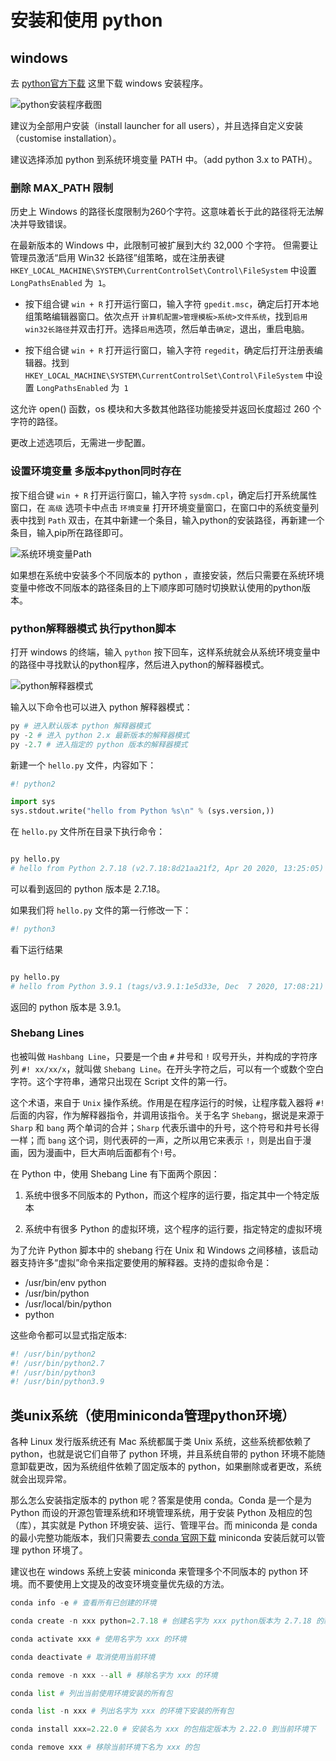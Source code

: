 # 安装和使用 python

## windows

去 [python官方下载](https://www.python.org/downloads/) 这里下载 windows 安装程序。

![python安装程序截图](../img/win_installer.png)

建议为全部用户安装（install launcher for all users），并且选择自定义安装（customise installation）。<br>

建议选择添加 python 到系统环境变量 PATH 中。（add python 3.x to PATH）。

### 删除 MAX_PATH 限制

历史上 Windows 的路径长度限制为260个字符。这意味着长于此的路径将无法解决并导致错误。<br>

在最新版本的 Windows 中，此限制可被扩展到大约 32,000 个字符。 但需要让管理员激活“启用 Win32 长路径”组策略，或在注册表键 `HKEY_LOCAL_MACHINE\SYSTEM\CurrentControlSet\Control\FileSystem` 中设置 `LongPathsEnabled` 为` 1`。<br>

* 按下组合键 `win + R` 打开运行窗口，输入字符 `gpedit.msc`，确定后打开本地组策略编辑器窗口。依次点开 `计算机配置>管理模板>系统>文件系统`，找到`启用win32长路径`并双击打开。选择`启用`选项，然后单击`确定`，退出，重启电脑。

* 按下组合键 `win + R` 打开运行窗口，输入字符 `regedit`，确定后打开注册表编辑器。找到`HKEY_LOCAL_MACHINE\SYSTEM\CurrentControlSet\Control\FileSystem` 中设置 `LongPathsEnabled` 为` 1`

这允许 open() 函数，os 模块和大多数其他路径功能接受并返回长度超过 260 个字符的路径。<br>

更改上述选项后，无需进一步配置。

### 设置环境变量 多版本python同时存在

按下组合键 `win + R` 打开运行窗口，输入字符 `sysdm.cpl`，确定后打开系统属性窗口，在 `高级` 选项卡中点击 `环境变量` 打开环境变量窗口，在窗口中的系统变量列表中找到 `Path` 双击，在其中新建一个条目，输入python的安装路径，再新建一个条目，输入pip所在路径即可。<br>

![系统环境变量Path](../img/sysdm.cpl.jpg)

如果想在系统中安装多个不同版本的 python ，直接安装，然后只需要在系统环境变量中修改不同版本的路径条目的上下顺序即可随时切换默认使用的python版本。

### python解释器模式 执行python脚本

打开 windows 的终端，输入 `python` 按下回车，这样系统就会从系统环境变量中的路径中寻找默认的python程序，然后进入python的解释器模式。

![python解释器模式](../img/python_interpreter.png)

输入以下命令也可以进入 python 解释器模式：

```python
py # 进入默认版本 python 解释器模式 
py -2 # 进入 python 2.x 最新版本的解释器模式
py -2.7 # 进入指定的 python 版本的解释器模式
```

新建一个 `hello.py` 文件，内容如下：

```python
#! python2

import sys
sys.stdout.write("hello from Python %s\n" % (sys.version,))
```

在 `hello.py` 文件所在目录下执行命令：

```python

py hello.py
# hello from Python 2.7.18 (v2.7.18:8d21aa21f2, Apr 20 2020, 13:25:05) [MSC v.1500 64 bit (AMD64)]
```

可以看到返回的 python 版本是 2.7.18。<br>

如果我们将 `hello.py` 文件的第一行修改一下：

```python
#! python3
```

看下运行结果

```python

py hello.py
# hello from Python 3.9.1 (tags/v3.9.1:1e5d33e, Dec  7 2020, 17:08:21) [MSC v.1927 64 bit (AMD64)]
```

返回的 python 版本是 3.9.1。

### Shebang Lines

也被叫做 `Hashbang Line`，只要是一个由 `#` 井号和 `!` 叹号开头，并构成的字符序列 `#! xx/xx/x`，就叫做 `Shebang Line`。在开头字符之后，可以有一个或数个空白字符。这个字符串，通常只出现在 Script 文件的第一行。<br>

这个术语，来自于 `Unix` 操作系统。作用是在程序运行的时候，让程序载入器将 `#!` 后面的内容，作为解释器指令，并调用该指令。关于名字 `Shebang`，据说是来源于 `Sharp` 和 `bang` 两个单词的合并；`Sharp` 代表乐谱中的升号，这个符号和井号长得一样；而 `bang` 这个词，则代表砰的一声，之所以用它来表示 `!`，则是出自于漫画，因为漫画中，巨大声响后面都有个`!`号。<br>

在 Python 中，使用 Shebang Line 有下面两个原因：

1. 系统中很多不同版本的 Python，而这个程序的运行要，指定其中一个特定版本

2. 系统中有很多 Python 的虚拟环境，这个程序的运行要，指定特定的虚拟环境

为了允许 Python 脚本中的 shebang 行在 Unix 和 Windows 之间移植，该启动器支持许多“虚拟”命令来指定要使用的解释器。支持的虚拟命令是：

* /usr/bin/env python
* /usr/bin/python
* /usr/local/bin/python
* python

这些命令都可以显式指定版本:

```python
#! /usr/bin/python2
#! /usr/bin/python2.7
#! /usr/bin/python3
#! /usr/bin/python3.9
```

## 类unix系统（使用miniconda管理python环境）

各种 Linux 发行版系统还有 Mac 系统都属于类 Unix 系统，这些系统都依赖了 python，也就是说它们自带了 python 环境，并且系统自带的 python 环境不能随意卸载更改，因为系统组件依赖了固定版本的 python，如果删除或者更改，系统就会出现异常。<br>

那么怎么安装指定版本的 python 呢？答案是使用 conda。Conda 是一个是为 Python 而设的开源包管理系统和环境管理系统，用于安装 Python 及相应的包（库），其实就是 Python 环境安装、运行、管理平台。而 miniconda 是 conda 的最小完整功能版本，我们只需要去[ conda 官网下载](https://docs.conda.io/en/latest/miniconda.html) miniconda 安装后就可以管理 python 环境了。<br>

建议也在 windows 系统上安装 miniconda 来管理多个不同版本的 python 环境。而不要使用上文提及的改变环境变量优先级的方法。<br>

```python
conda info -e # 查看所有已创建的环境

conda create -n xxx python=2.7.18 # 创建名字为 xxx python版本为 2.7.18 的新环境

conda activate xxx # 使用名字为 xxx 的环境

conda deactivate # 取消使用当前环境

conda remove -n xxx --all # 移除名字为 xxx 的环境

conda list # 列出当前使用环境安装的所有包

conda list -n xxx # 列出名字为 xxx 的环境下安装的所有包

conda install xxx=2.22.0 # 安装名为 xxx 的包指定版本为 2.22.0 到当前环境下

conda remove xxx # 移除当前环境下名为 xxx 的包 
```